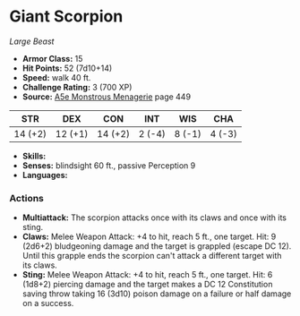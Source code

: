 # Giant Scorpion

*Large* *Beast*

- **Armor Class:** 15
- **Hit Points:** 52 (7d10+14)
- **Speed:** walk 40 ft.
- **Challenge Rating:** 3 (700 XP)
- **Source:** [A5e Monstrous Menagerie](https://enpublishingrpg.com/products/level-up-monstrous-menagerie-a5e) page 449

| STR | DEX | CON | INT | WIS | CHA |
| --- | --- | --- | --- | --- | --- |
| 14 (+2) | 12 (+1) | 14 (+2) | 2 (-4) | 8 (-1) | 4 (-3) |

- **Skills:** 
- **Senses:** blindsight 60 ft., passive Perception 9
- **Languages:** 

### Actions

- **Multiattack:** The scorpion attacks once with its claws and once with its sting.
- **Claws:** Melee Weapon Attack: +4 to hit, reach 5 ft., one target. Hit: 9 (2d6+2) bludgeoning damage and the target is grappled (escape DC 12). Until this grapple ends  the scorpion can't attack a different target with its claws.
- **Sting:** Melee Weapon Attack: +4 to hit, reach 5 ft., one target. Hit: 6 (1d8+2) piercing damage and the target makes a DC 12 Constitution saving throw  taking 16 (3d10) poison damage on a failure or half damage on a success.


